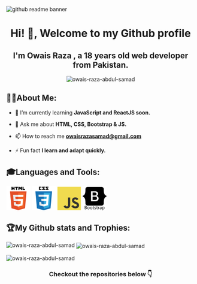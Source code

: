 
![github readme banner](https://user-images.githubusercontent.com/121406045/236704295-696836ab-d8a4-4184-90cf-340fdec53b2f.gif)

<h1 align="center">Hi! 👋, Welcome to my Github profile</h1>
<h2 align="center">I'm Owais Raza , a 18 years old web developer from Pakistan.</h2>

<p align="center"> <img src="https://komarev.com/ghpvc/?username=owais-raza-abdul-samad&label=Profile%20views&color=0F3248&style=flat" alt="owais-raza-abdul-samad" /> </p>

<h2 align="left">👨‍💻About Me:</h2>

- 🌱 I’m currently learning **JavaScript and ReactJS soon.**

- 💬 Ask me about **HTML, CSS, Bootstrap & JS.**

- 📫 How to reach me **owaisrazasamad@gmail.com**

- ⚡ Fun fact **I learn and adapt quickly.**




<h2 align="left">🎓Languages and Tools:</h2>

<p align="left">
<img src="https://raw.githubusercontent.com/devicons/devicon/master/icons/html5/html5-original-wordmark.svg" alt="html5" width="64" height="64"/>
<img src="https://raw.githubusercontent.com/devicons/devicon/master/icons/css3/css3-original-wordmark.svg" alt="css3" width="64" height="64"/>
<img src="https://raw.githubusercontent.com/devicons/devicon/master/icons/javascript/javascript-original.svg" alt="javascript" width="64" height="64"/>
<img src="https://raw.githubusercontent.com/devicons/devicon/master/icons/bootstrap/bootstrap-plain-wordmark.svg" alt="bootstrap" width="64" height="64"/>
</p>

<h2 align="left">🏆My Github stats and Trophies:</h2>

<p><img align="left" src="https://github-readme-stats-sigma-five.vercel.app/api/top-langs?username=owais-raza-abdul-samad&show_icons=true&locale=en&layout=compact" alt="owais-raza-abdul-samad" /></p>
<p>&nbsp;<img align="center" src="https://github-readme-stats-sigma-five.vercel.app/api?username=owais-raza-abdul-samad&show_icons=true&locale=en" alt="owais-raza-abdul-samad" /></p>
<p><img align="center" src="https://github-readme-streak-stats.herokuapp.com/?user=owais-raza-abdul-samad&" alt="owais-raza-abdul-samad" /></p>

<h3 align="center">Checkout the repositories below 👇</h3>
